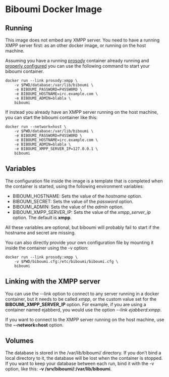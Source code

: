 Biboumi Docker Image
====================

Running
-------

This image does not embed any XMPP server. You need to have a running XMPP server first: as an other docker image, or running on the host machine.

Assuming you have a running [prosody](https://hub.docker.com/r/prosody/prosody/) container already running and [properly configured](https://prosody.im/doc/components#adding_an_external_component) you can use the following command to start your biboumi container.

```
docker run --link prosody:xmpp \
    -v $PWD/database:/var/lib/biboumi \
    -e BIBOUMI_PASSWORD=P4SSW0RD \
    -e BIBOUMI_HOSTNAME=irc.example.com \
    -e BIBOUMI_ADMIN=blabla \
    biboumi
```

If instead you already have an XMPP server running on the host machine, you can start the biboumi container like this:

```
docker run --network=host \
    -v $PWD/database:/var/lib/biboumi \
    -e BIBOUMI_PASSWORD=P4SSW0RD \
    -e BIBOUMI_HOSTNAME=irc.example.com \
    -e BIBOUMI_ADMIN=blabla \
    -e BIBOUMI_XMPP_SERVER_IP=127.0.0.1 \
    biboumi
```

Variables
---------

The configuration file inside the image is a template that is completed when the container is started, using the following environment variables:

* BIBOUMI_HOSTNAME: Sets the value of the *hostname* option.
* BIBOUMI_SECRET: Sets the value of the *password* option.
* BIBOUMI_ADMIN: Sets the value of the *admin* option.
* BIBOUMI_XMPP_SERVER_IP: Sets the value of the *xmpp_server_ip* option. The default is **xmpp**.

All these variables are optional, but biboumi will probably fail to start if the hostname and secret are missing.

You can also directly provide your own configuration file by mounting it inside the container using the -v option:

```
docker run --link prosody:xmpp \
    -v $PWD/biboumi.cfg:/etc/biboumi/biboumi.cfg \
    biboumi
```

Linking with the XMPP server
----------------------------

You can use the --link option to connect to any server running in a docker container, but it needs to be called *xmpp*, or the custom value set for the **BIBOUMI_XMPP_SERVER_IP** option. For example, if you are using a container named ejabberd, you would use the option *--link ejabberd:xmpp*.

If you want to connect to the XMPP server running on the host machine, use the **--network=host** option.

Volumes
-------

The database is stored in the /var/lib/biboumi/ directory. If you don’t bind a local directory to it, the database will be lost when the container is stopped. If you want to keep your database between each run, bind it with the -v option, like this: **-v /srv/biboumi/:/var/lib/biboumi**.
